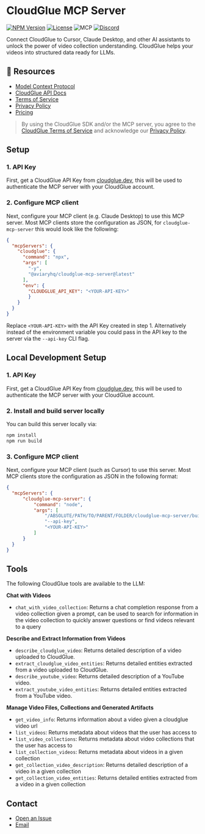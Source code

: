 # CloudGlue MCP Server

[![NPM Version](https://img.shields.io/npm/v/%40aviaryhq%2Fcloudglue-mcp-server)](https://www.npmjs.com/package/@aviaryhq/cloudglue-mcp-server) 
[![License](https://img.shields.io/badge/License-ELv2-blue.svg)](LICENSE.md)
![MCP](https://badge.mcpx.dev?status=on 'MCP Enabled')
[![Discord](https://img.shields.io/discord/1366541583272382536?logo=discord&label=Discord)](https://discord.gg/QD5KWFVner)

Connect CloudGlue to Cursor, Claude Desktop, and other AI assistants to unlock the power of video collection understanding. CloudGlue helps your videos into structured data ready for LLMs.

## 📖 Resources

- [Model Context Protocol](https://modelcontextprotocol.io/introduction)
- [CloudGlue API Docs](https://docs.cloudglue.dev)
- [Terms of Service](https://cloudglue.dev/terms)
- [Privacy Policy](https://cloudglue.dev/privacy)
- [Pricing](https://cloudglue.dev/pricing)

> By using the CloudGlue SDK and/or the MCP server, you agree to the [CloudGlue Terms of Service](https://cloudglue.dev/terms) and acknowledge our [Privacy Policy](https://cloudglue.dev/privacy).

## Setup

### 1. API Key

First, get a CloudGlue API Key from [cloudglue.dev](http://cloudglue.dev), this will be used to authenticate the MCP server with your CloudGlue account.

### 2. Configure MCP client

Next, configure your MCP client (e.g. Claude Desktop) to use this MCP server. Most MCP clients store the configuration as JSON, for `cloudglue-mcp-server` this would look like the following:

```json
{
  "mcpServers": {
    "cloudglue": {
      "command": "npx",
      "args": [
        "-y",
        "@aviaryhq/cloudglue-mcp-server@latest"
      ],
      "env": {
        "CLOUDGLUE_API_KEY": "<YOUR-API-KEY>"
        }
    }
  }
}
```

Replace `<YOUR-API-KEY>` with the API Key created in step 1. Alternatively instead of the environment variable you could pass in the API key to the server via the `--api-key` CLI flag.

## Local Development Setup

### 1. API Key

First, get a CloudGlue API Key from [cloudglue.dev](http://cloudglue.dev), this will be used to authenticate the MCP server with your CloudGlue account.

### 2. Install and build server locally

You can build this server locally via:

```bash
npm install
npm run build
```

### 3. Configure MCP client

Next, configure your MCP client (such as Cursor) to use this server. Most MCP clients store the configuration as JSON in the following format:

```json
{
  "mcpServers": {
      "cloudglue-mcp-server": {
          "command": "node",
          "args": [
              "/ABSOLUTE/PATH/TO/PARENT/FOLDER/cloudglue-mcp-server/build/index.js",
              "--api-key",
              "<YOUR-API-KEY>"
          ]
      }
  }
}
```


## Tools

The following CloudGlue tools are available to the LLM:

**Chat with Videos**

- `chat_with_video_collection`: Returns a chat completion response from a video collection given a prompt, can be used to search for information in the video collection to quickly answer questions or find videos relevant to a query

**Describe and Extract Information from Videos**

- `describe_cloudglue_video`: Returns detailed description of a video uploaded to CloudGlue.
- `extract_cloudglue_video_entities`: Returns detailed entities extracted from a video uploaded to CloudGlue.
- `describe_youtube_video`: Returns detailed description of a YouTube video.
- `extract_youtube_video_entities`: Returns detailed entities extracted from a YouTube video.

**Manage Video Files, Collections and Generated Artifacts**

- `get_video_info`: Returns information about a video given a cloudglue video url
- `list_videos`: Returns metadata about videos that the user has access to
- `list_video_collections`: Returns metadata about video collections that the user has access to
- `list_collection_videos`: Returns metadata about videos in a given collection
- `get_collection_video_description`: Returns detailed description of a video in a given collection
- `get_collection_video_entities`: Returns detailed entities extracted from a video in a given collection

## Contact

* [Open an Issue](https://github.com/aviaryhq/cloudglue-mcp-server/issues/new)
* [Email](mailto:support@cloudglue.dev)
